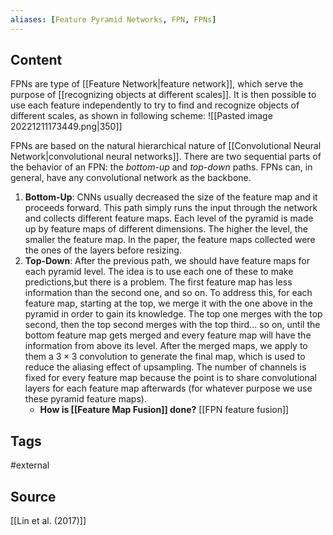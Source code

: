 ```yaml
---
aliases: [Feature Pyramid Networks, FPN, FPNs]
---
```

## Content
FPNs are type of [[Feature Network|feature network]], which serve the purpose of [[recognizing objects at different scales]]. It is then possible to use each feature independently to try to find and recognize objects of different scales, as shown in following scheme: 
![[Pasted image 20221211173449.png|350]]

FPNs are based on the natural hierarchical nature of [[Convolutional Neural Network|convolutional neural networks]].  There are two sequential parts of the behavior of an FPN: the *bottom-up* and *top-down* paths. FPNs can, in general, have any convolutional network as the backbone.

1. **Bottom-Up**: CNNs usually decreased the size of the feature map and it proceeds forward. This path simply runs the input through the network and collects different feature maps. Each level of the pyramid is made up by feature maps of different dimensions. The higher the level, the smaller the feature map. In the paper, the feature maps collected were the ones of the layers before resizing.
2. **Top-Down**: After the previous path, we should have feature maps for each pyramid level. The idea is to use each one of these to make predictions,but there is a problem. The first feature map has less information than the second one, and so on. To address this, for each feature map, starting at the top, we merge it with the one above in the pyramid in order to gain its knowledge. The top one merges with the top second, then the top second merges with the top third... so on, until the bottom feature map gets merged and every feature map will have the information from above its level. After the merged maps, we apply to them a $3\times3$ convolution to generate the final map, which is used to reduce the aliasing effect of upsampling. The number of channels is fixed for every feature map because the point is to share convolutional layers for each feature map afterwards (for whatever purpose we use these pyramid feature maps).
	* **How is [[Feature Map Fusion]] done?** [[FPN feature fusion]]   

## Tags
#external 

## Source
[[Lin et al. (2017)]]
